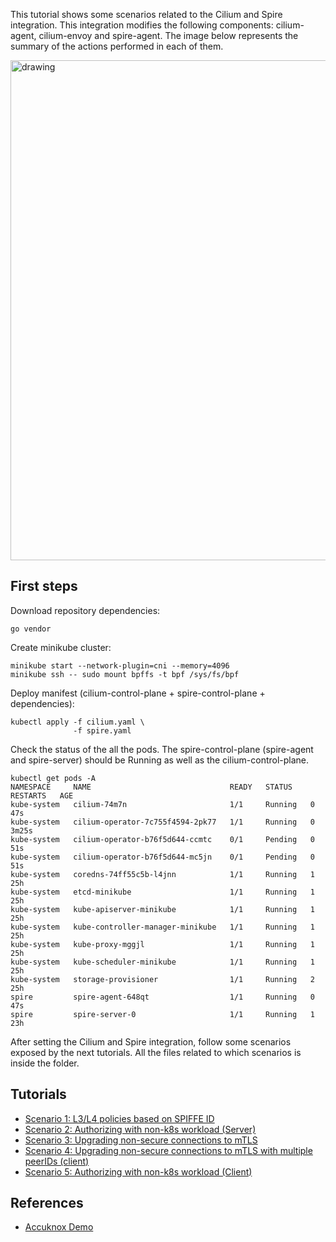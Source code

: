 This tutorial shows some scenarios related to the Cilium and Spire integration. This integration modifies the following components: cilium-agent, cilium-envoy and spire-agent.
The image below represents the summary of the actions performed in each of them.

<img src="imgs/background.png" alt="drawing" width="800"/>

## First steps

Download repository dependencies:

```
go vendor
```

Create minikube cluster:

```
minikube start --network-plugin=cni --memory=4096
minikube ssh -- sudo mount bpffs -t bpf /sys/fs/bpf
```

Deploy manifest (cilium-control-plane + spire-control-plane + dependencies):

```
kubectl apply -f cilium.yaml \
              -f spire.yaml
```

Check the status of the all the pods.  The spire-control-plane (spire-agent and spire-server) should be Running as well as the cilium-control-plane.

```
kubectl get pods -A
NAMESPACE     NAME                               READY   STATUS    RESTARTS   AGE
kube-system   cilium-74m7n                       1/1     Running   0          47s
kube-system   cilium-operator-7c755f4594-2pk77   1/1     Running   0          3m25s
kube-system   cilium-operator-b76f5d644-ccmtc    0/1     Pending   0          51s
kube-system   cilium-operator-b76f5d644-mc5jn    0/1     Pending   0          51s
kube-system   coredns-74ff55c5b-l4jnn            1/1     Running   1          25h
kube-system   etcd-minikube                      1/1     Running   1          25h
kube-system   kube-apiserver-minikube            1/1     Running   1          25h
kube-system   kube-controller-manager-minikube   1/1     Running   1          25h
kube-system   kube-proxy-mggjl                   1/1     Running   1          25h
kube-system   kube-scheduler-minikube            1/1     Running   1          25h
kube-system   storage-provisioner                1/1     Running   2          25h
spire         spire-agent-648qt                  1/1     Running   0          47s
spire         spire-server-0                     1/1     Running   1          23h
```

After setting the Cilium and Spire integration, follow some scenarios exposed by the next tutorials. All the files related to which scenarios is inside the folder.

## Tutorials

- [Scenario 1: L3/L4 policies based on SPIFFE ID](scenario01/README.md)  
- [Scenario 2: Authorizing with non-k8s workload (Server)](scenario02/)  
- [Scenario 3: Upgrading non-secure connections to mTLS](scenario03/README.md)  
- [Scenario 4: Upgrading non-secure connections to mTLS with multiple peerIDs (client)](scenario04/)
- [Scenario 5: Authorizing with non-k8s workload (Client)](scenario05/)  

## References

- [Accuknox Demo](https://docs.google.com/presentation/d/1LnjIQT7tTrk7V7zK8xPE4LW-R5lJbAAPvDVEvPU6_xA/edit) 
